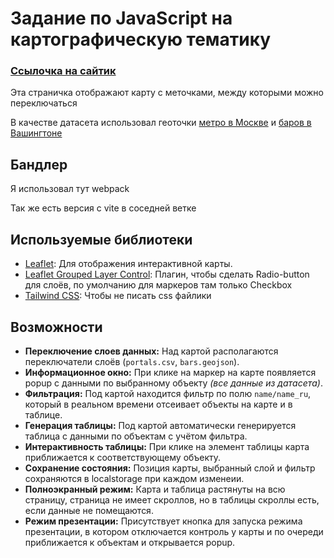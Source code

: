 # Задание по JavaScript на картографическую тематику

### [Ссылочка на сайтик](https://qberik.github.io/cartographic/)

Эта страничка отображают карту с меточками, между которыми можно переключаться

В качестве датасета использовал геоточки [метро в Москве](https://github.com/nextgis/metro4all/blob/master/data/msk/portals.csv) и [баров в Вашингтоне](https://github.com/benbalter/dc-wifi-social/blob/master/bars.geojson)

## Бандлер

Я использовал тут webpack

Так же есть версия с vite в соседней ветке

## Используемые библиотеки

- [Leaflet](https://leafletjs.com/): Для отображения интерактивной карты.
- [Leaflet Grouped Layer Control](https://github.com/ismyrnow/leaflet-groupedlayercontrol): Плагин, чтобы сделать Radio-button для слоёв, по умолчанию для маркеров там только Checkbox
- [Tailwind CSS](https://tailwindcss.com/): Чтобы не писать css файлики

## Возможности

- **Переключение слоев данных:** Над картой располагаются переключатели слоёв (`portals.csv`, `bars.geojson`).
- **Информационное окно:** При клике на маркер на карте появляется popup с данными по выбранному объекту _(все данные из датасета)_.
- **Фильтрация:** Под картой находится фильтр по полю `name/name_ru`, который в реальном времени отсеивает объекты на карте и в таблице.
- **Генерация таблицы:** Под картой автоматически генерируется таблица с данными по объектам с учётом фильтра.
- **Интерактивность таблицы:** При клике на элемент таблицы карта приближается к соответствующему объекту.
- **Сохранение состояния:** Позиция карты, выбранный слой и фильтр сохраняются в localstorage при каждом изменеии.
- **Полноэкранный режим:** Карта и таблица растянуты на всю страницу, страница не имеет скроллов, но в таблицы скроллы есть, если данные не помещаются.
- **Режим презентации:** Присутствует кнопка для запуска режима презентации, в котором отключается контроль у карты и по очереди приближается к объектам и открывается popup.

